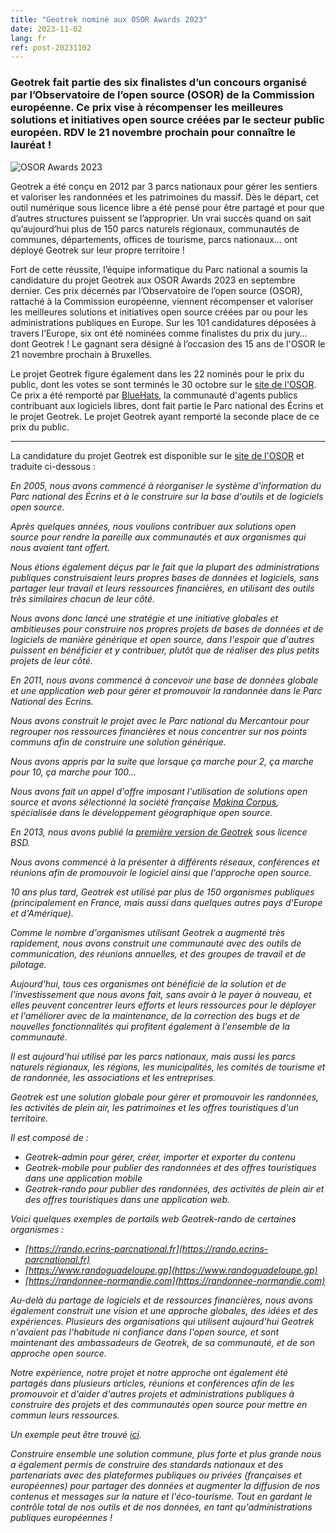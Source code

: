 ```yaml
---
title: "Geotrek nominé aux OSOR Awards 2023"
date: 2023-11-02
lang: fr
ref: post-20231102
---
```


<h3>
  Geotrek fait partie des six finalistes d’un concours organisé par l’Observatoire de l’open source (OSOR) de la Commission européenne. 
  Ce prix vise à récompenser les meilleures solutions et initiatives open source créées par le secteur public européen. 
  RDV le 21 novembre prochain pour connaître le lauréat !
</h3>

<p>
  <img alt="OSOR Awards 2023" src="https://www.ecrins-parcnational.fr/sites/ecrins-parcnational.com/files/styles/pleine_page/public/article/23038/body/g39489.png" title="OSOR Awards 2023"/>
</p>
<p>
  Geotrek a été conçu en 2012 par 3 parcs nationaux pour gérer les sentiers et valoriser les randonnées et les patrimoines du massif. 
  Dès le départ, cet outil numérique sous licence libre a été pensé pour être partagé et pour que d’autres structures puissent se l’approprier. 
  Un vrai succès quand on sait qu’aujourd’hui plus de 150 parcs naturels régionaux, communautés de communes, départements, offices de tourisme, parcs nationaux… ont déployé Geotrek sur leur propre territoire !
</p>
<p>
  Fort de cette réussite, l’équipe informatique du Parc national a soumis la candidature du projet Geotrek aux OSOR Awards 2023 en septembre dernier. 
  Ces prix décernés par l’Observatoire de l’open source (OSOR), rattaché à la Commission européenne, viennent récompenser et valoriser les meilleures solutions et initiatives open source créées par ou pour les administrations publiques en Europe. Sur les 101 candidatures déposées à travers l’Europe, six ont été nominées comme finalistes du prix du jury… dont Geotrek ! 
  Le gagnant sera désigné à l’occasion des 15 ans de l'OSOR le 21 novembre prochain à Bruxelles.
</p>

<!--more-->

<p>
  Le projet Geotrek figure également dans les 22 nominés pour le prix du public, dont les votes se sont terminés le 30 octobre sur le <a href="https://joinup.ec.europa.eu/collection/open-source-observatory-osor/osor-community-award-2023-voting" target="_blank">site de l'OSOR</a>.
  Ce prix a été remporté par <a href="https://code.gouv.fr/fr/bluehats/" target="_blank">BlueHats</a>, la communauté d'agents publics contribuant aux logiciels libres, dont fait partie le Parc national des Écrins et le projet Geotrek. 
  Le projet Geotrek ayant remporté la seconde place de ce prix du public.
</p>
<hr>

La candidature du projet Geotrek est disponible sur le [site de l'OSOR](https://joinup.ec.europa.eu/collection/open-source-observatory-osor/geotrek) et traduite ci-dessous : 

_En 2005, nous avons commencé à réorganiser le système d'information du Parc national des Écrins et à le construire sur la base d'outils et de logiciels open source._

_Après quelques années, nous voulions contribuer aux solutions open source pour rendre la pareille aux communautés et aux organismes qui nous avaient tant offert._

_Nous étions également déçus par le fait que la plupart des administrations publiques construisaient leurs propres bases de données et logiciels, sans partager leur travail et leurs ressources financières, 
en utilisant des outils très similaires chacun de leur côté._

_Nous avons donc lancé une stratégie et une initiative globales et ambitieuses pour construire nos propres projets de bases de données et de logiciels de manière générique et open source, 
dans l'espoir que d'autres puissent en bénéficier et y contribuer, plutôt que de réaliser des plus petits projets de leur côté._

_En 2011, nous avons commencé à concevoir une base de données globale et une application web pour gérer et promouvoir la randonnée dans le Parc National des Ecrins._

_Nous avons construit le projet avec le Parc national du Mercantour pour regrouper nos ressources financières et nous concentrer sur nos points communs afin de construire une solution générique._

_Nous avons appris par la suite que lorsque ça marche pour 2, ça marche pour 10, ça marche pour 100..._

_Nous avons fait un appel d'offre imposant l'utilisation de solutions open source et avons sélectionné la société française [Makina Corpus](https://makina-corpus.com), spécialisée dans le développement géographique open source._

_En 2013, nous avons publié la [première version de Geotrek](https://github.com/GeotrekCE/Geotrek-admin) sous licence BSD._

_Nous avons commencé à la présenter à différents réseaux, conférences et réunions afin de promouvoir le logiciel ainsi que l'approche open source._

_10 ans plus tard, Geotrek est utilisé par plus de 150 organismes publiques (principalement en France, mais aussi dans quelques autres pays d'Europe et d'Amérique)._

_Comme le nombre d'organismes utilisant Geotrek a augmenté très rapidement, nous avons construit une communauté avec des outils de communication, des réunions annuelles, et des groupes de travail et de pilotage._

_Aujourd'hui, tous ces organismes ont bénéficié de la solution et de l'investissement que nous avons fait, sans avoir à le payer à nouveau, 
et elles peuvent concentrer leurs efforts et leurs ressources pour le déployer et l'améliorer avec de la maintenance, de la correction des bugs et de nouvelles fonctionnalités qui profitent également à l'ensemble de la communauté._

_Il est aujourd'hui utilisé par les parcs nationaux, mais aussi les parcs naturels régionaux, les régions, les municipalités, les comités de tourisme et de randonnée, les associations et les entreprises._

_Geotrek est une solution globale pour gérer et promouvoir les randonnées, les activités de plein air, les patrimoines et les offres touristiques d'un territoire._

_Il est composé de :_
<i>
- Geotrek-admin pour gérer, créer, importer et exporter du contenu
- Geotrek-mobile pour publier des randonnées et des offres touristiques dans une application mobile
- Geotrek-rando pour publier des randonnées, des activités de plein air et des offres touristiques dans une application web.
</i>

_Voici quelques exemples de portails web Geotrek-rando de certaines organismes :_
<i>
- [https://rando.ecrins-parcnational.fr](https://rando.ecrins-parcnational.fr)
- [https://www.randoguadeloupe.gp](https://www.randoguadeloupe.gp)
- [https://randonnee-normandie.com](https://randonnee-normandie.com)
</i>

_Au-delà du partage de logiciels et de ressources financières, nous avons également construit une vision et une approche globales, des idées et des expériences. 
Plusieurs des organisations qui utilisent aujourd'hui Geotrek n'avaient pas l'habitude ni confiance dans l'open source, et sont maintenant des ambassadeurs de Geotrek, de sa communauté, et de son approche open source._

_Notre expérience, notre projet et notre approche ont également été partagés dans plusieurs articles, réunions et conférences afin de les promouvoir et d'aider d'autres projets 
et administrations publiques à construire des projets et des communautés open source pour mettre en commun leurs ressources._

_Un exemple peut être trouvé [ici](https://joinup.ec.europa.eu/collection/open-source-observatory-osor/news/open-source-management-and-exploring-national-parks)._

_Construire ensemble une solution commune, plus forte et plus grande nous a également permis de construire des standards nationaux et des partenariats avec des plateformes publiques ou privées (françaises et européennes) pour partager des données et augmenter la diffusion de nos contenus et messages sur la nature et l'éco-tourisme. 
Tout en gardant le contrôle total de nos outils et de nos données, en tant qu'administrations publiques européennes !_
